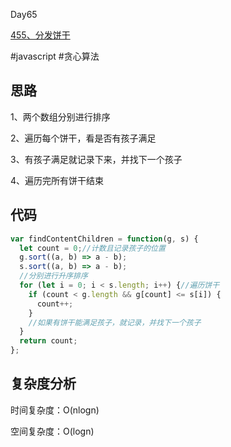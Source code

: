 Day65

[455、分发饼干](https://leetcode.cn/problems/assign-cookies/)

#javascript  #贪心算法

## 思路
1、两个数组分别进行排序

2、遍历每个饼干，看是否有孩子满足

3、有孩子满足就记录下来，并找下一个孩子

4、遍历完所有饼干结束

## 代码
```javascript
var findContentChildren = function(g, s) {
  let count = 0;//计数且记录孩子的位置
  g.sort((a, b) => a - b);
  s.sort((a, b) => a - b);
  //分别进行升序排序
  for (let i = 0; i < s.length; i++) {//遍历饼干
    if (count < g.length && g[count] <= s[i]) {
      count++;
    }
    //如果有饼干能满足孩子，就记录，并找下一个孩子
  }
  return count;
};
```
## 复杂度分析
时间复杂度：O(nlogn)

空间复杂度：O(logn)
